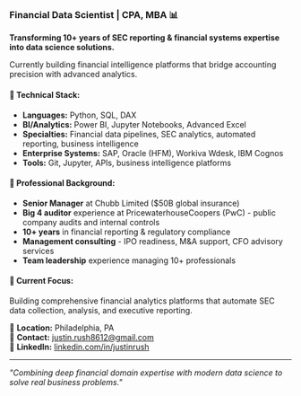 ### Financial Data Scientist | CPA, MBA 📊

**Transforming 10+ years of SEC reporting & financial systems expertise into data science solutions.**

Currently building financial intelligence platforms that bridge accounting precision with advanced analytics.

#### 🔧 **Technical Stack:**
- **Languages:** Python, SQL, DAX
- **BI/Analytics:** Power BI, Jupyter Notebooks, Advanced Excel
- **Specialties:** Financial data pipelines, SEC analytics, automated reporting, business intelligence
- **Enterprise Systems:** SAP, Oracle (HFM), Workiva Wdesk, IBM Cognos
- **Tools:** Git, Jupyter, APIs, business intelligence platforms

#### 💼 **Professional Background:**
- **Senior Manager** at Chubb Limited ($50B global insurance)
- **Big 4 auditor** experience at PricewaterhouseCoopers (PwC) - public company audits and internal controls
- **10+ years** in financial reporting & regulatory compliance
- **Management consulting** - IPO readiness, M&A support, CFO advisory services
- **Team leadership** experience managing 10+ professionals

#### 🎯 **Current Focus:**
Building comprehensive financial analytics platforms that automate SEC data collection, analysis, and executive reporting.

📍 **Location:** Philadelphia, PA  
📧 **Contact:** justin.rush8612@gmail.com  
💼 **LinkedIn:** [linkedin.com/in/justinrush](https://www.linkedin.com/in/justinrush/)

---
*"Combining deep financial domain expertise with modern data science to solve real business problems."*
